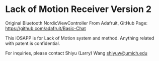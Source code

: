 # Lack of Motion Receiver Version 2

Original Bluetooth NordicViewController From Adafruit, GitHub Page:
<https://github.com/adafruit/Basic-Chat>

This iOSAPP is for Lack of Motion system and method. Anything related with
patent is confidential.

For inquiries, please contact Shiyu (Larry) Wang shiyuw@umich.edu
